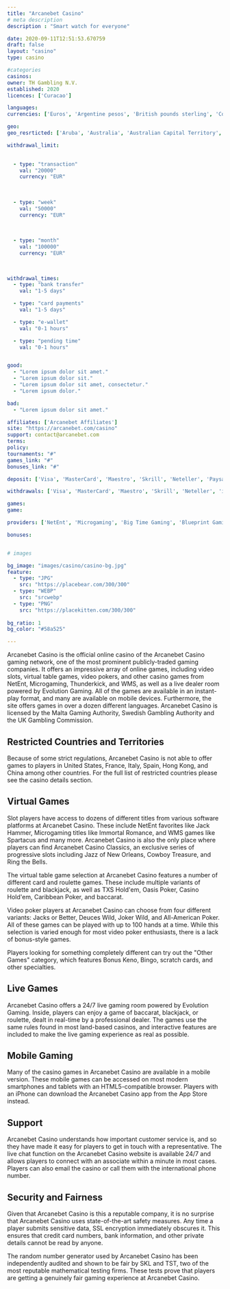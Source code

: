 ```yaml
---
title: "Arcanebet Casino"
# meta description
description : "Smart watch for everyone"

date: 2020-09-11T12:51:53.670759
draft: false
layout: "casino" 
type: casino

#categories
casinos: 
owner: TH Gambling N.V.
established: 2020
licences: ['Curacao']

languages: 
currencies: ['Euros', 'Argentine pesos', 'British pounds sterling', 'Colombian pesos', 'US dollars', 'Brazilian reals', 'Canadian dollars', 'Australian dollars', 'Norwegian kroner', 'Mexican pesos', 'Russian rubles', 'Chilean pesos', 'mBTC']

geo: 
geo_resrticted: ['Aruba', 'Australia', 'Australian Capital Territory', 'New South Wales', 'Northern Territory', 'Queensland', 'South Australia', 'Tasmania', 'Victoria', 'Western Australia', 'Bonaire', 'Bulgaria', 'China', 'Estonia', 'France', 'Germany', 'Schleswig-Holstein', 'Hong Kong', 'Italy', 'Malaysia', 'Netherlands', 'Portugal', 'Puerto Rico', 'Russia', 'Saba', 'Saint Martin', 'Sint Eustatius (Dutch Island)', 'Sint Maarten (Dutch part)', 'Slovakia', 'Spain', 'Sweden', 'Switzerland', 'Turkey', 'Ukraine', 'United Kingdom', 'United States', 'Alabama', 'Alaska', 'American Samoa', 'Arizona', 'Arkansas', 'California', 'Colorado', 'Connecticut', 'Delaware', 'District of Columbia', 'Florida', 'Georgia(US)', 'Guam', 'Hawaii', 'Idaho', 'Illinois', 'Indiana', 'Iowa', 'Kansas', 'Kentucky', 'Louisiana', 'Maine', 'Maryland', 'Massachusetts', 'Michigan', 'Minnesota', 'Mississippi', 'Missouri', 'Montana', 'Nebraska', 'Nevada', 'New Hampshire', 'New Jersey', 'New Mexico', 'New York', 'North Carolina', 'North Dakota', 'Northern Mariana Islands', 'Ohio', 'Oklahoma', 'Oregon', 'Pennsylvania', 'Rhode Island', 'South Carolina', 'South Dakota', 'Tennessee', 'Texas', 'U.S. Virgin Islands', 'Utah', 'Vermont', 'Virginia', 'Washington', 'West Virginia', 'Wisconsin', 'Wyoming']

withdrawal_limit:

  
  - type: "transaction"
    val: "20000"
    currency: "EUR"
  
  
  
  - type: "week"
    val: "50000"
    currency: "EUR"
  
  
  
  - type: "month"
    val: "100000"
    currency: "EUR"
  
  

withdrawal_times:
  - type: "bank transfer"
    val: "1-5 days"

  - type: "card payments"
    val: "1-5 days"

  - type: "e-wallet"
    val: "0-1 hours"

  - type: "pending time"
    val: "0-1 hours"


good:
  - "Lorem ipsum dolor sit amet."
  - "Lorem ipsum dolor sit."
  - "Lorem ipsum dolor sit amet, consectetur."
  - "Lorem ipsum dolor."

bad:
  - "Lorem ipsum dolor sit amet."

affiliates: ['Arcanebet Affiliates']
site: "https://arcanebet.com/casino"
support: contact@arcanebet.com
terms:
policy:
tournaments: "#"
games_link: "#"
bonuses_link: "#"

deposit: ['Visa', 'MasterCard', 'Maestro', 'Skrill', 'Neteller', 'Paysafe Card', 'iDEAL', 'EcoPayz', 'Bitcoin', 'Rapid Transfer', 'Interac', 'MuchBetter']

withdrawals: ['Visa', 'MasterCard', 'Maestro', 'Skrill', 'Neteller', 'iDEAL', 'EcoPayz', 'Bitcoin', 'Rapid Transfer', 'MuchBetter', 'Interac']

games: 
game:

providers: ['NetEnt', 'Microgaming', 'Big Time Gaming', 'Blueprint Gaming', 'EGT Interactive', 'Quickspin', 'Pragmatic Play', 'Gamomat', 'Elk Studios', 'Evolution Gaming', 'Red Tiger Gaming', 'Relax Gaming', 'PariPlay', 'Skillzzgaming', 'Spigo', 'Oryx Gaming', 'Playson', 'Betsoft', 'Gamevy', "Play'n GO", 'BF Games']

bonuses:


# images

bg_image: "images/casino/casino-bg.jpg"  
feature:
  - type: "JPG" 
    src: "https://placebear.com/300/300"
  - type: "WEBP"
    src: "srcwebp"
  - type: "PNG"
    src: "https://placekitten.com/300/300"  
 
bg_ratio: 1 
bg_color: "#58a525"  

---
```


Arcanebet Casino is the official online casino of the Arcanebet Casino gaming network, one of the most prominent publicly-traded gaming companies. It offers an impressive array of online games, including video slots, virtual table games, video pokers, and other casino games from NetEnt, Microgaming, Thunderkick, and WMS, as well as a live dealer room powered by Evolution Gaming. All of the games are available in an instant-play format, and many are available on mobile devices. Furthermore, the site offers games in over a dozen different languages. Arcanebet Casino is licensed by the Malta Gaming Authority, Swedish Gambling Authority and the UK Gambling Commission.

## Restricted Countries and Territories
Because of some strict regulations, Arcanebet Casino is not able to offer games to players in United States, France, Italy, Spain, Hong Kong, and China among other countries. For the full list of restricted countries please see the casino details section.

## Virtual Games
Slot players have access to dozens of different titles from various software platforms at Arcanebet Casino. These include NetEnt favorites like Jack Hammer, Microgaming titles like Immortal Romance, and WMS games like Spartacus and many more. Arcanebet Casino is also the only place where players can find Arcanebet Casino Classics, an exclusive series of progressive slots including Jazz of New Orleans, Cowboy Treasure, and Ring the Bells.

The virtual table game selection at Arcanebet Casino features a number of different card and roulette games. These include multiple variants of roulette and blackjack, as well as TXS Hold'em, Oasis Poker, Casino Hold'em, Caribbean Poker, and baccarat.

Video poker players at Arcanebet Casino can choose from four different variants: Jacks or Better, Deuces Wild, Joker Wild, and All-American Poker. All of these games can be played with up to 100 hands at a time. While this selection is varied enough for most video poker enthusiasts, there is a lack of bonus-style games.

Players looking for something completely different can try out the "Other Games" category, which features Bonus Keno, Bingo, scratch cards, and other specialties.

## Live Games
Arcanebet Casino offers a 24/7 live gaming room powered by Evolution Gaming. Inside, players can enjoy a game of baccarat, blackjack, or roulette, dealt in real-time by a professional dealer. The games use the same rules found in most land-based casinos, and interactive features are included to make the live gaming experience as real as possible.

## Mobile Gaming
Many of the casino games in Arcanebet Casino are available in a mobile version. These mobile games can be accessed on most modern smartphones and tablets with an HTML5-compatible browser. Players with an iPhone can download the Arcanebet Casino app from the App Store instead.

## Support
Arcanebet Casino understands how important customer service is, and so they have made it easy for players to get in touch with a representative. The live chat function on the Arcanebet Casino website is available 24/7 and allows players to connect with an associate within a minute in most cases. Players can also email the casino or call them with the international phone number.

## Security and Fairness
Given that Arcanebet Casino is this a reputable company, it is no surprise that Arcanebet Casino uses state-of-the-art safety measures. Any time a player submits sensitive data, SSL encryption immediately obscures it. This ensures that credit card numbers, bank information, and other private details cannot be read by anyone.

The random number generator used by Arcanebet Casino has been independently audited and shown to be fair by SKL and TST, two of the most reputable mathematical testing firms. These tests prove that players are getting a genuinely fair gaming experience at Arcanebet Casino.
